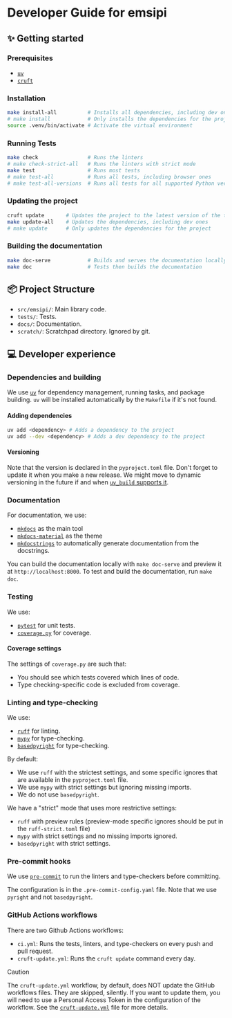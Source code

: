 # Developer Guide for emsipi

## ✨ Getting started

### Prerequisites

- [`uv`](https://docs.astral.sh/uv/)
- [`cruft`](https://cruft.readthedocs.io/en/latest/)

### Installation

```bash
make install-all          # Installs all dependencies, including dev ones
# make install            # Only installs the dependencies for the project
source .venv/bin/activate # Activate the virtual environment
```

### Running Tests

```bash
make check                # Runs the linters
# make check-strict-all   # Runs the linters with strict mode
make test                 # Runs most tests
# make test-all           # Runs all tests, including browser ones
# make test-all-versions  # Runs all tests for all supported Python versions
```

### Updating the project

```bash
cruft update       # Updates the project to the latest version of the template
make update-all    # Updates the dependencies, including dev ones
# make update      # Only updates the dependencies for the project
```

### Building the documentation

```bash
make doc-serve            # Builds and serves the documentation locally for preview
make doc                  # Tests then builds the documentation
```

## 📦 Project Structure

- `src/emsipi/`: Main library code.
- `tests/`: Tests.
- `docs/`: Documentation.
- `scratch/`: Scratchpad directory. Ignored by git.

## 💻 Developer experience

### Dependencies and building

We use [`uv`](https://docs.astral.sh/uv/) for dependency management, running
tasks, and package building. `uv` will be installed automatically by the
`Makefile` if it's not found.

#### Adding dependencies

```bash
uv add <dependency> # Adds a dependency to the project
uv add --dev <dependency> # Adds a dev dependency to the project
```

#### Versioning

Note that the version is declared in the `pyproject.toml` file. Don't forget to
update it when you make a new release. We might move to dynamic versioning in
the future if and when
[`uv_build` supports it](https://github.com/astral-sh/uv/issues/11718#issuecomment-2678446245).

### Documentation

For documentation, we use:

- [`mkdocs`](https://www.mkdocs.org/) as the main tool
- [`mkdocs-material`](https://squidfunk.github.io/mkdocs-material/) as the theme
- [`mkdocstrings`](https://mkdocstrings.github.io/) to automatically generate
  documentation from the docstrings.

You can build the documentation locally with `make doc-serve` and preview it at
`http://localhost:8000`. To test and build the documentation, run `make doc`.

### Testing

We use:

- [`pytest`](https://docs.pytest.org/en/stable/) for unit tests.
- [`coverage.py`](https://coverage.readthedocs.io/en/stable/) for coverage.

#### Coverage settings

The settings of `coverage.py` are such that:

- You should see which tests covered which lines of code.
- Type checking-specific code is excluded from coverage.

### Linting and type-checking

We use:

- [`ruff`](https://docs.astral.sh/ruff/) for linting.
- [`mypy`](https://mypy.readthedocs.io/en/stable/) for type-checking.
- [`basedpyright`](https://github.com/basedpyright/basedpyright) for
  type-checking.

By default:

- We use `ruff` with the strictest settings, and some specific ignores that are
  available in the `pyproject.toml` file.
- We use `mypy` with strict settings but ignoring missing imports.
- We do not use `basedpyright`.

We have a "strict" mode that uses more restrictive settings:

- `ruff` with preview rules (preview-mode specific ignores should be put in the
  `ruff-strict.toml` file)
- `mypy` with strict settings and no missing imports ignored.
- `basedpyright` with strict settings.

### Pre-commit hooks

We use [`pre-commit`](https://pre-commit.com/) to run the linters and
type-checkers before committing.

The configuration is in the `.pre-commit-config.yaml` file. Note that we use
`pyright` and not `basedpyright`.

### GitHub Actions workflows

There are two Github Actions workflows:

- `ci.yml`: Runs the tests, linters, and type-checkers on every push and pull
  request.
- `cruft-update.yml`: Runs the `cruft update` command every day.

> [!CAUTION]
> The `cruft-update.yml` workflow, by default, does NOT update the GitHub
> workflows files. They are skipped, silently. If you want to update them,
> you will need to use a Personal Access Token in the configuration of the
> workflow. See the [`cruft-update.yml`](.github/workflows/cruft-update.yml)
> file for more details.
